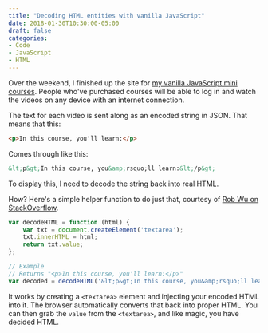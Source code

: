 ```yaml
---
title: "Decoding HTML entities with vanilla JavaScript"
date: 2018-01-30T10:30:00-05:00
draft: false
categories:
- Code
- JavaScript
- HTML
---
```


Over the weekend, I finished up the site for [my vanilla JavaScript mini courses](https://gomakethings.com/courses/). People who've purchased courses will be able to log in and watch the videos on any device with an internet connection.

The text for each video is sent along as an encoded string in JSON. That means that this:

```html
<p>In this course, you'll learn:</p>
```

Comes through like this:

```html
&lt;p&gt;In this course, you&amp;rsquo;ll learn:&lt;/p&gt;
```

To display this, I need to decode the string back into real HTML.

How? Here's a simple helper function to do just that, courtesy of [Rob Wu on StackOverflow](https://stackoverflow.com/a/7394787/1293256).

```js
var decodeHTML = function (html) {
	var txt = document.createElement('textarea');
	txt.innerHTML = html;
	return txt.value;
};

// Example
// Returns "<p>In this course, you'll learn:</p>"
var decoded = decodeHTML('&lt;p&gt;In this course, you&amp;rsquo;ll learn:&lt;/p&gt;');
```

It works by creating a `<textarea>` element and injecting your encoded HTML into it. The browser automatically converts that back into proper HTML. You can then grab the `value` from the `<textarea>`, and like magic, you have decided HTML.